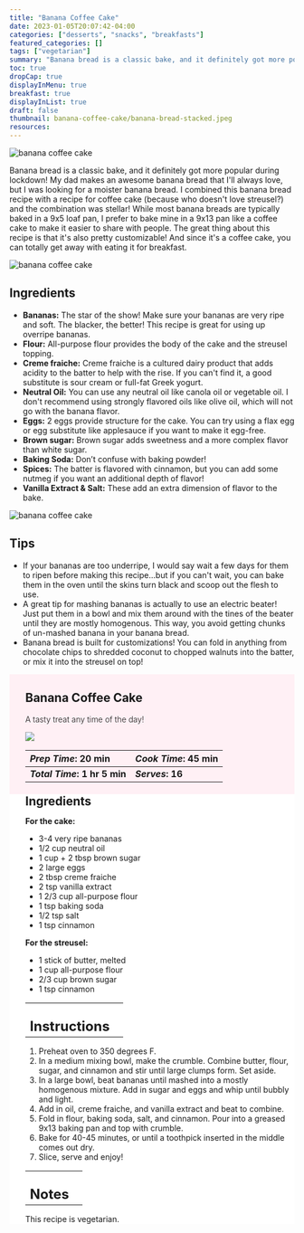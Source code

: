 ```yaml
---
title: "Banana Coffee Cake"
date: 2023-01-05T20:07:42-04:00
categories: ["desserts", "snacks", "breakfasts"]
featured_categories: []
tags: ["vegetarian"]
summary: "Banana bread is a classic bake, and it definitely got more popular during lockdown! My dad makes an awesome banana bread that I'll always love, but I was looking for a moister banana bread. I combined this banana bread recipe with a recipe for coffee cake (because who doesn't love streusel?) and the combination was stellar!"
toc: true
dropCap: true
displayInMenu: true
breakfast: true
displayInList: true
draft: false
thumbnail: banana-coffee-cake/banana-bread-stacked.jpeg
resources:
---
```


![banana coffee cake](../../banana-coffee-cake/banana-bread-stack.jpeg)

Banana bread is a classic bake, and it definitely got more popular during lockdown! My dad makes an awesome banana bread that I'll always love, but I was looking for a moister banana bread. I combined this banana bread recipe with a recipe for coffee cake (because who doesn't love streusel?) and the combination was stellar! While most banana breads are typically baked in a 9x5 loaf pan, I prefer to bake mine in a 9x13 pan like a coffee cake to make it easier to share with people. The great thing about this recipe is that it's also pretty customizable! And since it's a coffee cake, you can totally get away with eating it for breakfast.

![banana coffee cake](../../banana-coffee-cake/banana-bread-stacked.jpeg)
## Ingredients

- **Bananas:** The star of the show! Make sure your bananas are very ripe and soft. The blacker, the better! This recipe is great for using up overripe bananas.
- **Flour:** All-purpose flour provides the body of the cake and the streusel topping.
- **Creme fraiche:** Creme fraiche is a cultured dairy product that adds acidity to the batter to help with the rise. If you can't find it, a good substitute is sour cream or full-fat Greek yogurt.
- **Neutral Oil:** You can use any neutral oil like canola oil or vegetable oil. I don't recommend using strongly flavored oils like olive oil, which will not go with the banana flavor.
- **Eggs:** 2 eggs provide structure for the cake. You can try using a flax egg or egg substitute like applesauce if you want to make it egg-free.
- **Brown sugar:** Brown sugar adds sweetness and a more complex flavor than white sugar.
- **Baking Soda:** Don’t confuse with baking powder!
- **Spices:** The batter is flavored with cinnamon, but you can add some nutmeg if you want an additional depth of flavor!
- **Vanilla Extract & Salt:** These add an extra dimension of flavor to the bake.


![banana coffee cake](../../banana-coffee-cake/banana-bread-top.jpeg)
## Tips

- If your bananas are too underripe, I would say wait a few days for them to ripen before making this recipe...but if you can't wait, you can bake them in the oven until the skins turn black and scoop out the flesh to use.
- A great tip for mashing bananas is actually to use an electric beater! Just put them in a bowl and mix them around with the tines of the beater until they are mostly homogenous. This way, you avoid getting chunks of un-mashed banana in your banana bread.
- Banana bread is built for customizations! You can fold in anything from chocolate chips to shredded coconut to chopped walnuts into the batter, or mix it into the streusel on top!

<div style = "background-color: lavenderblush;"  id = "recipe"> 
<div style = "background-color:lavenderblush; padding-left:2em; margin-top:0; margin-bottom:0;">

<div style="display:grid; align-items:start; justify-content:space-between; padding-right:2em" class="grid-cols-2 gap-2 md:gap-4 lg:gap-8 xl:gap-12"><div class = "mb-8"><h2>Banana Coffee Cake</h2><p style = "font-weight: 300;">A tasty treat any time of the day!</p></div> <img src="../../banana-coffee-cake/banana-bread-aerial.jpeg" class="w-full h-auto mx-auto"> </div>

| _Prep Time_: 20 min  | _Cook Time_: 45 min  |
| :--- | :--- |
| **_Total Time_: 1 hr 5 min** | **_Serves_: 16**  |

</div>
<div style="background-color: white; padding-left:2em; border-width:3px; border-color:lavenderblush; margin-top:0;">
 <div><h2 style = "margin-top:1em; margin-bottom:0;" >Ingredients</h2></div>

**For the cake:**
- 3-4 very ripe bananas
- 1/2 cup neutral oil
- 1 cup + 2 tbsp brown sugar
- 2 large eggs
- 2 tbsp creme fraiche
- 2 tsp vanilla extract
- 1 2/3 cup all-purpose flour
- 1 tsp baking soda
- 1/2 tsp salt
- 1 tsp cinnamon

**For the streusel:**
- 1 stick of butter, melted
- 1 cup all-purpose flour
- 2/3 cup brown sugar
- 1 tsp cinnamon

|   |    |
| :--- | :--- |
| <div><h2 style = "margin-top:1em; margin-bottom:0;" >Instructions</h2></div>|   |

1. Preheat oven to 350 degrees F.
2. In a medium mixing bowl, make the crumble. Combine butter, flour, sugar, and cinnamon and stir until large clumps form. Set aside.
3. In a large bowl, beat bananas until mashed into a mostly homogenous mixture. Add in sugar and eggs and whip until bubbly and light. 
4. Add in oil, creme fraiche, and vanilla extract and beat to combine.
5. Fold in flour, baking soda, salt, and cinnamon. Pour into a greased 9x13 baking pan and top with crumble. 
6. Bake for 40-45 minutes, or until a toothpick inserted in the middle comes out dry.
7. Slice, serve and enjoy!


|   |    |
| :--- | :--- |
| <div><h2 style = "margin-top:1em; margin-bottom:0;" >Notes</h2></div>|   |

This recipe is vegetarian. 

</div>
</div>